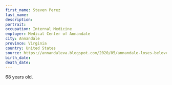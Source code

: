 ```yaml
---
first_name: Steven Perez
last_name: 
description: 
portrait: 
occupation: Internal Medicine
employer: Medical Center of Annandale
city: Annandale
province: Virginia
country: United States
source: https://annandaleva.blogspot.com/2020/05/annandale-loses-beloved-doctor-farewell.html
birth_date: 
death_date: 
---
```


68 years old.